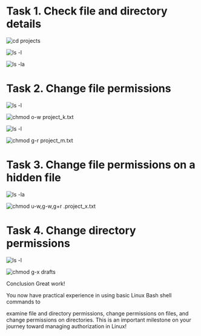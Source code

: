 # Task 1. Check file and directory details

![cd projects](https://github.com/user-attachments/assets/57ec2666-3d05-4042-93ab-f70761f213d0)

![ls -l](https://github.com/user-attachments/assets/76fb659c-0a20-41d5-92ce-d4d10411b847)

![ls -la](https://github.com/user-attachments/assets/d3c93713-403d-4c0f-b115-0bd9ad68a26f)

# Task 2. Change file permissions

![ls -l](https://github.com/user-attachments/assets/c668fd0a-757e-439f-bd6e-ac01261562a2)

![chmod o-w project_k.txt](https://github.com/user-attachments/assets/f5434d37-0934-4823-994a-8f6600062695)

![ls -l](https://github.com/user-attachments/assets/fe464a65-7940-467f-ae8d-25ffb3ce6eb4)

![chmod g-r project_m.txt](https://github.com/user-attachments/assets/cc0b7c12-5175-4190-bb5f-0c1cfeb5f4f3)

# Task 3. Change file permissions on a hidden file

![ls -la](https://github.com/user-attachments/assets/dbab39af-dd8b-43ff-a303-b9bd4ea900a6)

![chmod u-w,g-w,g+r .project_x.txt](https://github.com/user-attachments/assets/f6a28683-a967-4774-bbd0-30d6db5fd33c)

# Task 4. Change directory permissions

![ls -l ](https://github.com/user-attachments/assets/e54e0259-b9cd-4cc2-adc8-fc7ce1c151ad)

![chmod g-x drafts](https://github.com/user-attachments/assets/203717e0-15ef-4866-b201-14efccbd7507)

Conclusion
Great work!

You now have practical experience in using basic Linux Bash shell commands to

examine file and directory permissions,
change permissions on files, and
change permissions on directories.
This is an important milestone on your journey toward managing authorization in Linux!





















